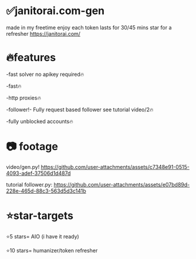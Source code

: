 # ✅janitorai.com-gen
made in my freetime enjoy each token lasts for 30/45 mins star for a refresher
https://janitorai.com/


# 🔥features
-fast solver no apikey required🔥

-fast🔥

-http proxies🔥

-follower!- Fully request based follower see tutorial video/2🔥

-fully unblocked accounts🔥

# 📷 footage
video/gen.py!
https://github.com/user-attachments/assets/c7348e91-0515-4093-adef-37506d1d487d

tutorial follower.py:
https://github.com/user-attachments/assets/e07bd89d-228e-465d-88c3-563d5d3c141b


# ⭐star-targets
⭐5 stars= AIO (i have it ready)

⭐10 stars= humanizer/token refresher
